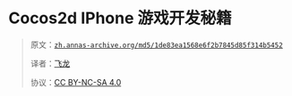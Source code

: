 # Cocos2d IPhone 游戏开发秘籍

> 原文：[`zh.annas-archive.org/md5/1de83ea1568e6f2b7845d85f314b5452`](https://zh.annas-archive.org/md5/1de83ea1568e6f2b7845d85f314b5452)
> 
> 译者：[飞龙](https://github.com/wizardforcel)
> 
> 协议：[CC BY-NC-SA 4.0](http://creativecommons.org/licenses/by-nc-sa/4.0/)